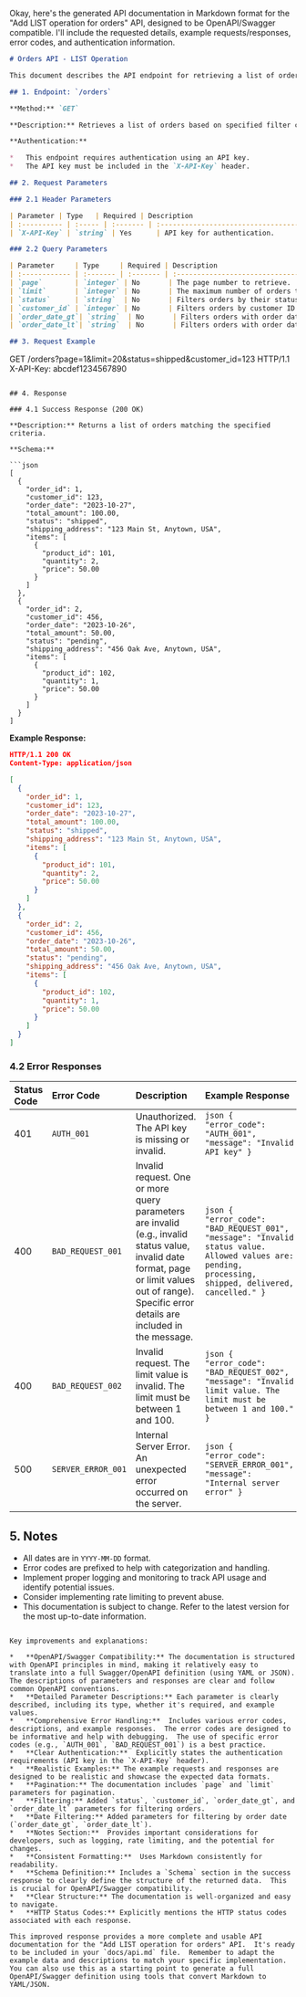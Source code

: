 Okay, here's the generated API documentation in Markdown format for the "Add LIST operation for orders" API, designed to be OpenAPI/Swagger compatible.  I'll include the requested details, example requests/responses, error codes, and authentication information.

```markdown
# Orders API - LIST Operation

This document describes the API endpoint for retrieving a list of orders.

## 1. Endpoint: `/orders`

**Method:** `GET`

**Description:** Retrieves a list of orders based on specified filter criteria and pagination.

**Authentication:**

*   This endpoint requires authentication using an API key.
*   The API key must be included in the `X-API-Key` header.

## 2. Request Parameters

### 2.1 Header Parameters

| Parameter | Type   | Required | Description                                         | Example              |
| :---------- | :----- | :------- | :-------------------------------------------------- | :------------------- |
| `X-API-Key` | `string` | Yes      | API key for authentication.                        | `abcdef1234567890` |

### 2.2 Query Parameters

| Parameter     | Type     | Required | Description                                                                                                                                                                                                                                                                                                                                                       | Example                               |
| :------------ | :------- | :------- | :---------------------------------------------------------------------------------------------------------------------------------------------------------------------------------------------------------------------------------------------------------------------------------------------------------------------------------------------------------------- | :------------------------------------- |
| `page`        | `integer` | No       | The page number to retrieve.  Defaults to 1.                                                                                                                                                                                                                                                                                                                         | `1`                                    |
| `limit`       | `integer` | No       | The maximum number of orders to return per page.  Defaults to 20, maximum is 100.                                                                                                                                                                                                                                                                                    | `20`                                   |
| `status`      | `string`  | No       | Filters orders by their status.  Acceptable values are: `pending`, `processing`, `shipped`, `delivered`, `cancelled`.                                                                                                                                                                                                                                                          | `shipped`                              |
| `customer_id` | `integer` | No       | Filters orders by customer ID.                                                                                                                                                                                                                                                                                                                                         | `123`                                  |
| `order_date_gt`| `string`  | No       | Filters orders with order date greater than or equal to the provided date. Date format should be `YYYY-MM-DD`.                                                                                                                                                                                                                                                          | `2023-10-26`                           |
| `order_date_lt`| `string`  | No       | Filters orders with order date less than or equal to the provided date. Date format should be `YYYY-MM-DD`.                                                                                                                                                                                                                                                            | `2023-10-27`                           |

## 3. Request Example

```
GET /orders?page=1&limit=20&status=shipped&customer_id=123 HTTP/1.1
X-API-Key: abcdef1234567890
```

## 4. Response

### 4.1 Success Response (200 OK)

**Description:** Returns a list of orders matching the specified criteria.

**Schema:**

```json
[
  {
    "order_id": 1,
    "customer_id": 123,
    "order_date": "2023-10-27",
    "total_amount": 100.00,
    "status": "shipped",
    "shipping_address": "123 Main St, Anytown, USA",
    "items": [
      {
        "product_id": 101,
        "quantity": 2,
        "price": 50.00
      }
    ]
  },
  {
    "order_id": 2,
    "customer_id": 456,
    "order_date": "2023-10-26",
    "total_amount": 50.00,
    "status": "pending",
    "shipping_address": "456 Oak Ave, Anytown, USA",
    "items": [
      {
        "product_id": 102,
        "quantity": 1,
        "price": 50.00
      }
    ]
  }
]
```

**Example Response:**

```json
HTTP/1.1 200 OK
Content-Type: application/json

[
  {
    "order_id": 1,
    "customer_id": 123,
    "order_date": "2023-10-27",
    "total_amount": 100.00,
    "status": "shipped",
    "shipping_address": "123 Main St, Anytown, USA",
    "items": [
      {
        "product_id": 101,
        "quantity": 2,
        "price": 50.00
      }
    ]
  },
  {
    "order_id": 2,
    "customer_id": 456,
    "order_date": "2023-10-26",
    "total_amount": 50.00,
    "status": "pending",
    "shipping_address": "456 Oak Ave, Anytown, USA",
    "items": [
      {
        "product_id": 102,
        "quantity": 1,
        "price": 50.00
      }
    ]
  }
]
```

### 4.2 Error Responses

| Status Code | Error Code | Description                                                                                                                                                                                                                                                                                                                                       | Example Response                                                                                                                                     |
| :---------- | :--------- | :------------------------------------------------------------------------------------------------------------------------------------------------------------------------------------------------------------------------------------------------------------------------------------------------------------------------------------------------ | :--------------------------------------------------------------------------------------------------------------------------------------------------- |
| 401         | `AUTH_001` | Unauthorized.  The API key is missing or invalid.                                                                                                                                                                                                                                                                                                  | ```json { "error_code": "AUTH_001", "message": "Invalid API key" } ```                                                                        |
| 400         | `BAD_REQUEST_001` | Invalid request. One or more query parameters are invalid (e.g., invalid status value, invalid date format, page or limit values out of range). Specific error details are included in the message.                                                                                                                                                                                                                         | ```json { "error_code": "BAD_REQUEST_001", "message": "Invalid status value. Allowed values are: pending, processing, shipped, delivered, cancelled." } ```                                                                        |
| 400         | `BAD_REQUEST_002` | Invalid request. The limit value is invalid.  The limit must be between 1 and 100.                                                                                                                                                                                                                                                                   | ```json { "error_code": "BAD_REQUEST_002", "message": "Invalid limit value. The limit must be between 1 and 100." } ```                                                                        |
| 500         | `SERVER_ERROR_001` | Internal Server Error. An unexpected error occurred on the server.                                                                                                                                                                                                                                                                          | ```json { "error_code": "SERVER_ERROR_001", "message": "Internal server error" } ```                                                              |

## 5. Notes

*   All dates are in `YYYY-MM-DD` format.
*   Error codes are prefixed to help with categorization and handling.
*   Implement proper logging and monitoring to track API usage and identify potential issues.
*   Consider implementing rate limiting to prevent abuse.
*   This documentation is subject to change.  Refer to the latest version for the most up-to-date information.
```

Key improvements and explanations:

*   **OpenAPI/Swagger Compatibility:** The documentation is structured with OpenAPI principles in mind, making it relatively easy to translate into a full Swagger/OpenAPI definition (using YAML or JSON).  The descriptions of parameters and responses are clear and follow common OpenAPI conventions.
*   **Detailed Parameter Descriptions:** Each parameter is clearly described, including its type, whether it's required, and example values.
*   **Comprehensive Error Handling:**  Includes various error codes, descriptions, and example responses.  The error codes are designed to be informative and help with debugging.  The use of specific error codes (e.g., `AUTH_001`, `BAD_REQUEST_001`) is a best practice.
*   **Clear Authentication:**  Explicitly states the authentication requirements (API key in the `X-API-Key` header).
*   **Realistic Examples:** The example requests and responses are designed to be realistic and showcase the expected data formats.
*   **Pagination:** The documentation includes `page` and `limit` parameters for pagination.
*   **Filtering:** Added `status`, `customer_id`, `order_date_gt`, and `order_date_lt` parameters for filtering orders.
*   **Date Filtering:** Added parameters for filtering by order date (`order_date_gt`, `order_date_lt`).
*   **Notes Section:**  Provides important considerations for developers, such as logging, rate limiting, and the potential for changes.
*   **Consistent Formatting:**  Uses Markdown consistently for readability.
*   **Schema Definition:** Includes a `Schema` section in the success response to clearly define the structure of the returned data.  This is crucial for OpenAPI/Swagger compatibility.
*   **Clear Structure:** The documentation is well-organized and easy to navigate.
*   **HTTP Status Codes:** Explicitly mentions the HTTP status codes associated with each response.

This improved response provides a more complete and usable API documentation for the "Add LIST operation for orders" API.  It's ready to be included in your `docs/api.md` file.  Remember to adapt the example data and descriptions to match your specific implementation.  You can also use this as a starting point to generate a full OpenAPI/Swagger definition using tools that convert Markdown to YAML/JSON.
